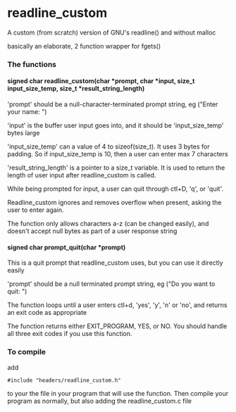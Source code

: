 # readline_custom
A custom (from scratch) version of GNU's readline() and without malloc

basically an elaborate, 2 function wrapper for fgets()

### The functions

#### signed char readline_custom(char *prompt, char *input, size_t input_size_temp, size_t *result_string_length)

'prompt' should be a null-character-terminated prompt string, eg ("Enter your name: ")

'input' is the buffer user input goes into, and it should be 'input_size_temp' bytes large 

'input_size_temp' can a value of 4 to sizeof(size_t). It uses 3 bytes for padding. So if input_size_temp is 10, then a user can enter max 7 characters

'result_string_length' is a pointer to a size_t variable.  It is used to return the length of  user input after readline_custom is called.

While being prompted for input, a user can quit through ctl+D, 'q', or 'quit'.  

Readline_custom ignores and removes overflow when present, asking the user to enter again.

The function only allows characters a-z (can be changed easily), and doesn't accept null bytes as part of a user response string

#### signed char prompt_quit(char *prompt)

This is a quit prompt that readline_custom uses, but you can use it directly easily

'prompt' should be a null terminated prompt string, eg ("Do you want to quit: ")

The function loops until a user enters ctl+d, 'yes', 'y', 'n' or 'no', and returns an exit code as appropriate

The function returns either EXIT_PROGRAM, YES, or NO.  You should handle all three exit codes if you use this function.  

### To compile
add 

```
#include "headers/readline_custom.h" 
```

to your the file in your program that will use the function.  Then compile your program as normally, but also adding the readline_custom.c file
